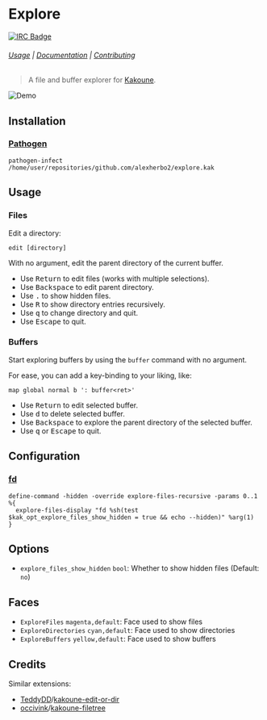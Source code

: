 # Explore

[![IRC Badge]][IRC]

###### [Usage] | [Documentation] | [Contributing]

> A file and buffer explorer for [Kakoune].

![Demo]

## Installation

### [Pathogen]

``` kak
pathogen-infect /home/user/repositories/github.com/alexherbo2/explore.kak
```

## Usage

### Files

Edit a directory:

```
edit [directory]
```

With no argument, edit the parent directory of the current buffer.

- Use <kbd>Return</kbd> to edit files (works with multiple selections).
- Use <kbd>Backspace</kbd> to edit parent directory.
- Use <kbd>.</kbd> to show hidden files.
- Use <kbd>R</kbd> to show directory entries recursively.
- Use <kbd>q</kbd> to change directory and quit.
- Use <kbd>Escape</kbd> to quit.

### Buffers

Start exploring buffers by using the `buffer` command with no argument.

For ease, you can add a key-binding to your liking, like:

``` kak
map global normal b ': buffer<ret>'
```

- Use <kbd>Return</kbd> to edit selected buffer.
- Use <kbd>d</kbd> to delete selected buffer.
- Use <kbd>Backspace</kbd> to explore the parent directory of the selected buffer.
- Use <kbd>q</kbd> or <kbd>Escape</kbd> to quit.

## Configuration

### [fd]

``` kak
define-command -hidden -override explore-files-recursive -params 0..1 %{
  explore-files-display "fd %sh(test $kak_opt_explore_files_show_hidden = true && echo --hidden)" %arg(1)
}
```

## Options

- `explore_files_show_hidden` `bool`: Whether to show hidden files (Default: `no`)

## Faces

- `ExploreFiles` `magenta,default`: Face used to show files
- `ExploreDirectories` `cyan,default`: Face used to show directories
- `ExploreBuffers` `yellow,default`: Face used to show buffers

## Credits

Similar extensions:

- [TeddyDD]/[kakoune-edit-or-dir]
- [occivink]/[kakoune-filetree]

[Kakoune]: https://kakoune.org
[IRC]: https://webchat.freenode.net/#kakoune
[IRC Badge]: https://img.shields.io/badge/IRC-%23kakoune-blue.svg
[Demo]: images/demo.gif
[Usage]: #usage
[Documentation]: #commands
[Contributing]: CONTRIBUTING
[Pathogen]: https://github.com/alexherbo2/pathogen.kak
[fd]: https://github.com/sharkdp/fd
[TeddyDD]: https://github.com/TeddyDD
[kakoune-edit-or-dir]: https://github.com/TeddyDD/kakoune-edit-or-dir
[occivink]: https://github.com/occivink
[kakoune-filetree]: https://github.com/occivink/kakoune-filetree
